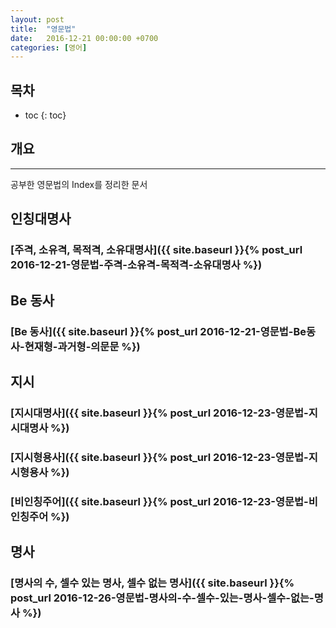 ```yaml
---
layout: post
title:  "영문법"
date:   2016-12-21 00:00:00 +0700
categories: [영어]
---
```

## 목차

* toc
{: toc}

## 개요 
---
공부한 영문법의 Index를 정리한 문서

## 인칭대명사

### [주격, 소유격, 목적격, 소유대명사]({{ site.baseurl }}{% post_url 2016-12-21-영문법-주격-소유격-목적격-소유대명사 %})

## Be 동사

### [Be 동사]({{ site.baseurl }}{% post_url 2016-12-21-영문법-Be동사-현재형-과거형-의문문 %})

## 지시

### [지시대명사]({{ site.baseurl }}{% post_url 2016-12-23-영문법-지시대명사 %})

### [지시형용사]({{ site.baseurl }}{% post_url 2016-12-23-영문법-지시형용사 %})

### [비인칭주어]({{ site.baseurl }}{% post_url 2016-12-23-영문법-비인칭주어 %})

## 명사

### [명사의 수, 셀수 있는 명사, 셀수 없는 명사]({{ site.baseurl }}{% post_url 2016-12-26-영문법-명사의-수-셀수-있는-명사-셀수-없는-명사 %}) 

